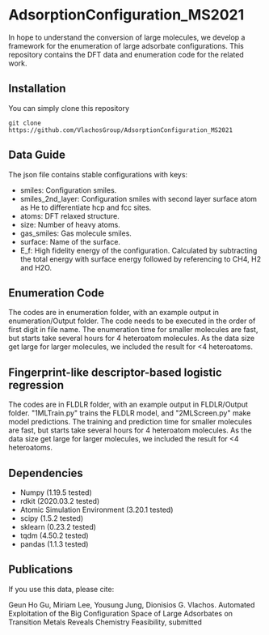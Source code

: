 AdsorptionConfiguration_MS2021
=========================================
In hope to understand the conversion of large molecules, we develop a framework for the enumeration of large adsorbate configurations. This repository contains the DFT data and enumeration code for the related work.

Installation
------------
You can simply clone this repository

```git clone https://github.com/VlachosGroup/AdsorptionConfiguration_MS2021```

Data Guide
----------
The json file contains stable configurations with keys:
- smiles: Configuration smiles.
- smiles_2nd_layer: Configuration smiles with second layer surface atom as He to differentiate hcp and fcc sites.
- atoms: DFT relaxed structure.
- size: Number of heavy atoms.
- gas_smiles: Gas molecule smiles.
- surface: Name of the surface.
- E_f: High fidelity energy of the configuration. Calculated by subtracting the total energy with surface energy followed by referencing to CH4, H2 and H2O.

Enumeration Code
----------------
The codes are in enumeration folder, with an example output in enumeration/Output folder. The code needs to be executed in the order of first digit in file name. The enumeration time for smaller molecules are fast, but starts take several hours for 4 heteroatom molecules. As the data size get large for larger molecules, we included the result for <4 heteroatoms.

Fingerprint-like descriptor-based logistic regression
-----------------------------------------------------
The codes are in FLDLR folder, with an example output in FLDLR/Output folder. "1MLTrain.py" trains the FLDLR model, and "2MLScreen.py" make model predictions. The training and prediction time for smaller molecules are fast, but starts take several hours for 4 heteroatom molecules. As the data size get large for larger molecules, we included the result for <4 heteroatoms.

Dependencies
------------
- Numpy (1.19.5 tested)
- rdkit (2020.03.2 tested)
- Atomic Simulation Environment (3.20.1 tested)
- scipy (1.5.2 tested)
- sklearn (0.23.2 tested)
- tqdm (4.50.2 tested)
- pandas (1.1.3 tested)

Publications
------------
If you use this data, please cite:

Geun Ho Gu, Miriam Lee, Yousung Jung, Dionisios G. Vlachos. Automated Exploitation of the Big Configuration Space of Large Adsorbates on Transition Metals Reveals Chemistry Feasibility, submitted

